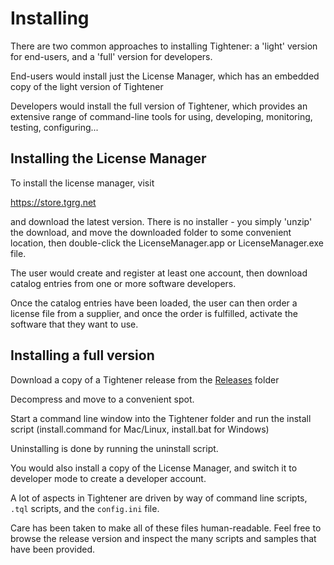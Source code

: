 # Installing

There are two common approaches to installing Tightener: a 'light' version for end-users,
and a 'full' version for developers.

End-users would install just the License Manager, which has an embedded copy of the light
version of Tightener

Developers would install the full version of Tightener, which provides an extensive range of 
command-line tools for using, developing, monitoring, testing, configuring...

## Installing the License Manager

To install the license manager, visit

https://store.tgrg.net

and download the latest version. There is no installer - you simply 'unzip' the download, and move the downloaded folder
to some convenient location, then double-click the LicenseManager.app or LicenseManager.exe file.

The user would create and register at least one account, then download catalog entries from one or more software developers.

Once the catalog entries have been loaded, the user can then order a license file from a supplier, and once the order is fulfilled,
activate the software that they want to use.

## Installing a full version

Download a copy of a Tightener release from the [Releases](https://github.com/zwettemaan/TightenerDocs/tree/main/Releases) folder

Decompress and move to a convenient spot.

Start a command line window into the Tightener folder and run the install script (install.command for Mac/Linux, install.bat for Windows)

Uninstalling is done by running the uninstall script.

You would also install a copy of the License Manager, and switch it to developer mode to create a developer account.

A lot of aspects in Tightener are driven by way of command line scripts, `.tql` scripts, and the `config.ini` file. 

Care has been taken to make all of these files human-readable. Feel free to browse the release version and inspect the many
scripts and samples that have been provided.